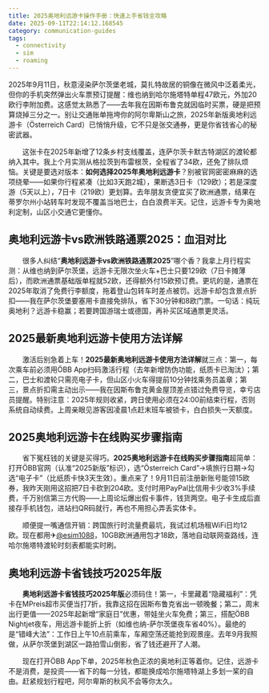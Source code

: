 ```yaml
---
title: 2025奥地利远游卡操作手册：快速上手省钱全攻略
date: 2025-09-11T22:14:12.168545
category: communication-guides
tags:
  - connectivity
  - sim
  - roaming
---
```


2025年9月11日，秋意浸染萨尔茨堡老城，莫扎特故居的铜像在微风中泛着柔光，但你的手机突然弹出火车票预订提醒：维也纳到哈尔施塔特单程47欧元，外加20欧行李附加费。这感觉太熟悉了——去年我在因斯布鲁克就因临时买票，硬是把预算烧掉三分之一。别让交通账单拖垮你的阿尔卑斯山之旅，2025年新版奥地利远游卡（Österreich Card）已悄悄升级，它不只是张交通券，更是你省钱省心的秘密武器。

　　这张卡在2025年新增了12条乡村支线覆盖，连萨尔茨卡默古特湖区的渡轮都纳入其中。我上个月实测从格拉茨到布雷根茨，全程省了34欧，还免了排队烦恼。关键是要选对版本：**如何选择2025年奥地利远游卡**？别被官网密密麻麻的选项绕晕——如果你行程紧凑（比如3天跑2城），果断选3日卡（129欧）；若是深度游（5天以上），7日卡（219欧）更划算。去年朋友贪便宜买了欧洲通票，结果在蒂罗尔州小站转车时发现不覆盖当地巴士，白白浪费半天。记住，远游卡专为奥地利定制，山区小交通它更懂你。

## 奥地利远游卡vs欧洲铁路通票2025：血泪对比

　　很多人纠结“**奥地利远游卡vs欧洲铁路通票2025**”哪个香？我拿上月行程实测：从维也纳到萨尔茨堡，远游卡无限次坐火车+巴士只要129欧（7日卡摊薄后），而欧洲通票基础版单程就52欧，还得额外付15欧预订费。更坑的是，通票在2025年取消了免费行李额度，拖着登山包转车时差点被罚。远游卡却包含景点折扣——我在萨尔茨堡要塞用卡直接免排队，省下30分钟和8欧门票。一句话：纯玩奥地利？远游卡稳赢；若要跨国游瑞士或德国，再补买区域通票更灵活。

## 2025最新奥地利远游卡使用方法详解

　　激活后别急着上车！**2025最新奥地利远游卡使用方法详解**就三点：第一，每次乘车前必须用ÖBB App扫码激活行程（去年新增防伪功能，纸质卡已淘汰）；第二，巴士和渡轮只需亮电子卡，但山区小火车得提前10分钟找乘务员盖章；第三，景点折扣需主动出示——我在因斯布鲁克黄金屋顶差点错过免费导览，幸亏店员提醒。特别注意：2025年规则收紧，跨日使用必须在24:00前结束行程，否则系统自动续费。上周亲眼见游客因凌晨1点赶末班车被锁卡，白白损失一天额度。

## 2025奥地利远游卡在线购买步骤指南

　　省下冤枉钱的关键是买得巧。**2025奥地利远游卡在线购买步骤指南**超简单：打开ÖBB官网（认准“2025新版”标识），选“Österreich Card”→填旅行日期→勾选“电子卡”（比纸质卡快3天生效）。重点来了！9月11日前注册新账号能领15欧券，我昨天刚用这招把7日卡砍到204欧。支付时用PayPal比信用卡少收3%手续费，千万别信第三方代购——上周论坛爆出假卡事件，钱货两空。电子卡生成后直接存手机钱包，进站扫QR码就行，再也不用担心弄丢实体卡。

　　顺便提一嘴通信开销：跨国旅行时流量费最坑，我试过机场租WiFi日均12欧。现在都用✈[@esim1088](https://t.me/s/esim1088)，10GB欧洲通用包才18欧，落地自动联网查路线，连哈尔施塔特渡轮时刻表都能实时刷。

## 奥地利远游卡省钱技巧2025年版

　　**奥地利远游卡省钱技巧2025年版**必须码住！第一，卡里藏着“隐藏福利”：凭卡在MPreis超市买便当打7折，我靠这招在因斯布鲁克省出一顿晚餐；第二，周末出行更值——2025年起新增“家庭日”优惠，带娃坐火车免费；第三，搭配ÖBB Nightjet夜车，用远游卡能折上折（如维也纳-萨尔茨堡夜车省40%）。最绝的是“错峰大法”：工作日上午10点前乘车，车厢空荡还能抢到观景座。去年9月我照做，从萨尔茨堡到湖区一路拍雪山倒影，省了钱还避开了人潮。

　　现在打开ÖBB App下单，2025年秋色正浓的奥地利正等着你。记住，远游卡不是消费，是投资——省下的每一分钱，都能换成哈尔施塔特湖上多划一桨的自由。赶紧规划行程吧，阿尔卑斯的秋风不会等你太久。